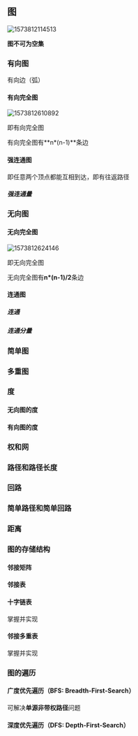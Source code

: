 ## 图

![1573812114513](E:\docsify\docs\数据结构与算法\数据结构\images\1573812114513.png)

**图不可为空集**

### 有向图

有向边（弧）

#### 有向完全图

 ![1573812610892](E:\docsify\docs\数据结构与算法\数据结构\images\1573812610892.png)

即有向完全图

有向完全图有**n*(n-1)**条边

#### 强连通图

即任意两个顶点都能互相到达，即有往返路径

##### 强连通量



### 无向图

#### 无向完全图

![1573812624146](E:\docsify\docs\数据结构与算法\数据结构\images\1573812624146.png)

即无向完全图

无向完全图有**n*(n-1)/2**条边

#### 连通图

##### 连通

##### 连通分量



### 简单图



### 多重图



### 度

#### 无向图的度

#### 有向图的度



### 权和网

### 路径和路径长度

### 回路

### 简单路径和简单回路

### 距离





### 图的存储结构

#### 邻接矩阵

#### 邻接表

#### 十字链表

掌握并实现

#### 邻接多重表

掌握并实现

### 图的遍历

#### 广度优先遍历（BFS: Breadth-First-Search）

可解决**单源非带权路径**问题

#### 深度优先遍历（DFS: Depth-First-Search）

